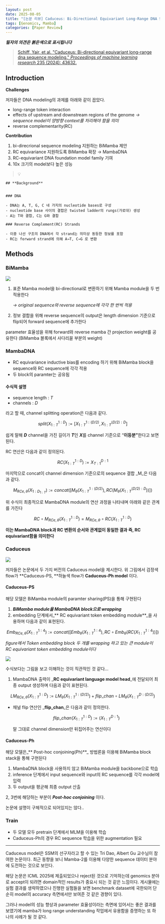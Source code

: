 ```yaml
---
layout: post
date: 2025-08-05
title: "[논문 리뷰] Caduceus: Bi-Directional Equivariant Long-Range DNA Sequence Modeling"
tags: [Genomics, Mamba]
categories: [Paper Review]
---
```


<span class="notion-red">_**필자의 의견은 붉은색으로 표시됩니다**_</span>


> [Schiff, Yair, et al. "Caduceus: Bi-directional equivariant long-range dna sequence modeling." ](https://pmc.ncbi.nlm.nih.gov/articles/PMC12189541/)[_Proceedings of machine learning research_](https://pmc.ncbi.nlm.nih.gov/articles/PMC12189541/)[ 235 (2024): 43632.](https://pmc.ncbi.nlm.nih.gov/articles/PMC12189541/)



## Introduction


**Challenges**


저자들은 DNA modeling의 과제를 아래와 같이 꼽았다.

- long-range token interaction
- effects of upstream and downstream regions of the genome 
_→ sequence model이 양방향 context를 처리해야 함을 의미_
- reverse complementarity(RC)

**Contribution**

1. bi-direcrional sequence modeling 지원하는 BiMamba 제안
1. RC equivariance 지원하도록 BiMamba 확장 → MambaDNA
1. RC-equivariant DNA foundation model family 기여
1. 10x 크기의 model보다 높은 성능

> 💡 


	## **Background**


	### DNA

	- DNA는 A, T, G, C 네 가지의 nucleotide bases로 구성
	- nucleotide base 사이의 결합은 twisted ladder의 rungs(가로대) 생성
	- A는 T와 결합, C는 G와 결합

	### Reverse Complement(RC) Strands

	- 이중 나선 구조의 DNA에서 각 strand는 의미상 동등한 정보를 포함
	- RC는 forward strand에 의해 A→T, C→G 로 변환


## Methods



### BiMamba


![](https://prod-files-secure.s3.us-west-2.amazonaws.com/542b861c-36a8-4051-84e5-8804b6728dba/2c247d59-7815-4980-99f0-8f0d21f445a7/image.png?X-Amz-Algorithm=AWS4-HMAC-SHA256&X-Amz-Content-Sha256=UNSIGNED-PAYLOAD&X-Amz-Credential=ASIAZI2LB46626JXOCD3%2F20250808%2Fus-west-2%2Fs3%2Faws4_request&X-Amz-Date=20250808T190752Z&X-Amz-Expires=3600&X-Amz-Security-Token=IQoJb3JpZ2luX2VjEHIaCXVzLXdlc3QtMiJGMEQCIHLTNDWtIvVGOBX48sHFhXdypdpx5sehleDnYhuw%2FGV7AiBjkadsVFuT%2FSOPfeL6oQau6b%2BZR2y4oCvlBJElBi1hfSqIBAir%2F%2F%2F%2F%2F%2F%2F%2F%2F%2F8BEAAaDDYzNzQyMzE4MzgwNSIMVKdPsjAiPY6NG63xKtwDUpb5BN8%2FOwmHLdeRjRU24qheRvNlMmWZsWedFN7x00J5U2e5CqTavvRizoEbnX%2BvC%2BSF7koHE2Ll9B%2B6WtbfvrYrBXyKOAJGwPlqVphDQtKgXxErrFbUrnwE8guf7tP2uYEN%2BtbDS6vUiEVtTHvWAVfJi4XMnmm6XleL8MGRlwu9rs3S7kY3NceWpQe5jRFw%2B2kM%2FTdfbwvgBVuYLNBn4jm%2FqQPCn01Kgeo3HKI46THh%2FqsJsHpVp92MYSYec2vs5L9BDg3KSGSrZvAeW8hpuMK2yW%2Bf8Fk8K6m4RYr%2Fz8Za7zkDMtKp1A0Sl40ep6Ksgw3R%2F%2Bdk850O0ceQW7vInWh1dI3mO01RQHFOJ3xz43xUi4nMu%2BoqWlflDQ18KHw3vLHSjkFoMcAAEz6T7Fzp7oApuK0BD5aKToLjqg8GfdK4emCc%2BtvHtNAIcDWzQQuXhkkjw%2B%2B%2F1CpNzSfSvr8Bp4Hb2NlEt3tvbQiorEIm5uv34Jii2yjETybONgbwPRP3lMi6YnslOfEZYMtRcF4c6%2FQs9n90faGN7aIEexVaERpjhTD5utjE6a85uUHo3tbKEZClO0oznNKvPkuHUBB7I8HoRxUqXxW0KLALrPxFnHXj0RMjrNMCQxgjNF4w3PbYxAY6pgHL9T2338mPEy8KCSo1jADQSi29z3X2cCVfUa4p%2FVF7tPgE5WPcgEG60%2BLQlzQKtSaLbovzae70eocEFWc7y60XZSiP9534TKyXYKtirrAe4KtS50DlK1kN5kT2DBTMR5Tsb6dDMusi0IpcssuLU3m9sfyA7B6xMaULFJQ7LWII2BkyzE%2BO9d14Th5eGR8uj%2BomVwPrZCHSZ9a0aGGg3ODT9221XJz6&X-Amz-Signature=01cd0763d9f4e1ec504f17d1a9cba23ee7a7037db9640883be75a62526bd2a36&X-Amz-SignedHeaders=host&x-amz-checksum-mode=ENABLED&x-id=GetObject)

1. 표준 Mamba model을 bi-directional로 변환하기 위해 Mamba module을 두 번 적용한다

	_→ original sequence와 reverse sequence에 각각 한 번씩 적용_

1. 정보 결합을 위해 reverse sequence의 output은 length dimension 기준으로 flip되어 forward sequence에 추가한다

parameter 효율성을 위해 forward와 reverse mamba 간 projection weight를 공유한다 (BiMamba 블록에서 사다리꼴 부분의 weight)



### MambaDNA

- RC equivariance inductive bias를 encoding 하기 위해 BiMamba block을 sequence와 RC sequence에 각각 적용
- 두 block의 paramter는 공유됨


#### 수식적 설명

- sequence length : _T_
- channels : _D_

라고 할 때,  channel splitting operation은 다음과 같다.


$$
split(X^{1:D}_{1:T}):=[X^{1:(D/2)}_{1:T},X^{(D/2):D}_{1:T}]
$$


<span class="notion-red">쉽게 말해 </span><span class="notion-red">_**D**_</span><span class="notion-red"> channel을 가진 길이가 </span><span class="notion-red">_**T**_</span><span class="notion-red">인 </span><span class="notion-red">_**X**_</span><span class="notion-red">를 channel 기준으로 “</span><span class="notion-red">**이등분”**</span><span class="notion-red">한다고 보면 된다.</span>


RC 연산은 다음과 같이 정의된다.


$$
RC(X^{1:D}_{1:T}):=X^{D:1}_{T:1}
$$


마지막으로 concat이 channel dimension 기준으로의 sequence 결합 _M_은 다음과 같다.


$$
M_{RCe,\theta}(X_{1:D_{1:T}}):=concat([M_{\theta}(X^{1:(D/2)}_{1:T}),RC(M_{\theta}(X^{(D/2):D}_{1:T}))])
$$


위 수식이 최종적으로 MambaDNA module의 연산 과정을 나타내며 아래와 같은 관계를 가진다


$$
RC\circ M_{RCe,\theta}(X^{1:D}_{1:T}) = M_{RCe,\theta} \circ RC(X^{1:D}_{1:T})
$$


**이는 MambaDNA block과 RC 변환의 순서와 관계없이 동일한 결과 즉, RC equivariant함을 의미한다**



### Caduceus


![](https://prod-files-secure.s3.us-west-2.amazonaws.com/542b861c-36a8-4051-84e5-8804b6728dba/f94a60d7-8145-473b-aef9-7c68d3ec604a/image.png?X-Amz-Algorithm=AWS4-HMAC-SHA256&X-Amz-Content-Sha256=UNSIGNED-PAYLOAD&X-Amz-Credential=ASIAZI2LB46626JXOCD3%2F20250808%2Fus-west-2%2Fs3%2Faws4_request&X-Amz-Date=20250808T190752Z&X-Amz-Expires=3600&X-Amz-Security-Token=IQoJb3JpZ2luX2VjEHIaCXVzLXdlc3QtMiJGMEQCIHLTNDWtIvVGOBX48sHFhXdypdpx5sehleDnYhuw%2FGV7AiBjkadsVFuT%2FSOPfeL6oQau6b%2BZR2y4oCvlBJElBi1hfSqIBAir%2F%2F%2F%2F%2F%2F%2F%2F%2F%2F8BEAAaDDYzNzQyMzE4MzgwNSIMVKdPsjAiPY6NG63xKtwDUpb5BN8%2FOwmHLdeRjRU24qheRvNlMmWZsWedFN7x00J5U2e5CqTavvRizoEbnX%2BvC%2BSF7koHE2Ll9B%2B6WtbfvrYrBXyKOAJGwPlqVphDQtKgXxErrFbUrnwE8guf7tP2uYEN%2BtbDS6vUiEVtTHvWAVfJi4XMnmm6XleL8MGRlwu9rs3S7kY3NceWpQe5jRFw%2B2kM%2FTdfbwvgBVuYLNBn4jm%2FqQPCn01Kgeo3HKI46THh%2FqsJsHpVp92MYSYec2vs5L9BDg3KSGSrZvAeW8hpuMK2yW%2Bf8Fk8K6m4RYr%2Fz8Za7zkDMtKp1A0Sl40ep6Ksgw3R%2F%2Bdk850O0ceQW7vInWh1dI3mO01RQHFOJ3xz43xUi4nMu%2BoqWlflDQ18KHw3vLHSjkFoMcAAEz6T7Fzp7oApuK0BD5aKToLjqg8GfdK4emCc%2BtvHtNAIcDWzQQuXhkkjw%2B%2B%2F1CpNzSfSvr8Bp4Hb2NlEt3tvbQiorEIm5uv34Jii2yjETybONgbwPRP3lMi6YnslOfEZYMtRcF4c6%2FQs9n90faGN7aIEexVaERpjhTD5utjE6a85uUHo3tbKEZClO0oznNKvPkuHUBB7I8HoRxUqXxW0KLALrPxFnHXj0RMjrNMCQxgjNF4w3PbYxAY6pgHL9T2338mPEy8KCSo1jADQSi29z3X2cCVfUa4p%2FVF7tPgE5WPcgEG60%2BLQlzQKtSaLbovzae70eocEFWc7y60XZSiP9534TKyXYKtirrAe4KtS50DlK1kN5kT2DBTMR5Tsb6dDMusi0IpcssuLU3m9sfyA7B6xMaULFJQ7LWII2BkyzE%2BO9d14Th5eGR8uj%2BomVwPrZCHSZ9a0aGGg3ODT9221XJz6&X-Amz-Signature=77f35055b290e52ef5e9e1daf13677e3927db39145379cc99f82a69f67eda7b5&X-Amz-SignedHeaders=host&x-amz-checksum-mode=ENABLED&x-id=GetObject)


저자들은 논문에서 두 가지 버전의 Caduceus model을 제시한다. 위 그림에서 검정색 flow가 **Caduceus-PS, **하늘색 flow가 **Caduceus-Ph model** 이다.



#### Caduceus-PS


해당 모델은 BiMamba module의 paramter sharing(PS)을 통해 구현된다

1. _**BiMamba module을 MambaDNA block으로 wrapping**_
1. embedding 단계에서_** RC equivariant token embedding module**_을 사용하며 다음과 같이 표현된다.

$$
Emb_{RCe,\theta}(X^{1:4}_{1:T}):=concat([Emb_{\theta}(X^{1:4}_{1:T}),RC \circ Emb_{\theta}(RC(X^{1:4}_{1:T}))])
$$


_figure에서 Token embedding block 두 개를 wrapping 하고 있는 큰 module이 RC equivariant token embedding module이다_


![](https://prod-files-secure.s3.us-west-2.amazonaws.com/542b861c-36a8-4051-84e5-8804b6728dba/b175e4da-71eb-4e91-8c23-a06dabe673c9/image.png?X-Amz-Algorithm=AWS4-HMAC-SHA256&X-Amz-Content-Sha256=UNSIGNED-PAYLOAD&X-Amz-Credential=ASIAZI2LB46626JXOCD3%2F20250808%2Fus-west-2%2Fs3%2Faws4_request&X-Amz-Date=20250808T190752Z&X-Amz-Expires=3600&X-Amz-Security-Token=IQoJb3JpZ2luX2VjEHIaCXVzLXdlc3QtMiJGMEQCIHLTNDWtIvVGOBX48sHFhXdypdpx5sehleDnYhuw%2FGV7AiBjkadsVFuT%2FSOPfeL6oQau6b%2BZR2y4oCvlBJElBi1hfSqIBAir%2F%2F%2F%2F%2F%2F%2F%2F%2F%2F8BEAAaDDYzNzQyMzE4MzgwNSIMVKdPsjAiPY6NG63xKtwDUpb5BN8%2FOwmHLdeRjRU24qheRvNlMmWZsWedFN7x00J5U2e5CqTavvRizoEbnX%2BvC%2BSF7koHE2Ll9B%2B6WtbfvrYrBXyKOAJGwPlqVphDQtKgXxErrFbUrnwE8guf7tP2uYEN%2BtbDS6vUiEVtTHvWAVfJi4XMnmm6XleL8MGRlwu9rs3S7kY3NceWpQe5jRFw%2B2kM%2FTdfbwvgBVuYLNBn4jm%2FqQPCn01Kgeo3HKI46THh%2FqsJsHpVp92MYSYec2vs5L9BDg3KSGSrZvAeW8hpuMK2yW%2Bf8Fk8K6m4RYr%2Fz8Za7zkDMtKp1A0Sl40ep6Ksgw3R%2F%2Bdk850O0ceQW7vInWh1dI3mO01RQHFOJ3xz43xUi4nMu%2BoqWlflDQ18KHw3vLHSjkFoMcAAEz6T7Fzp7oApuK0BD5aKToLjqg8GfdK4emCc%2BtvHtNAIcDWzQQuXhkkjw%2B%2B%2F1CpNzSfSvr8Bp4Hb2NlEt3tvbQiorEIm5uv34Jii2yjETybONgbwPRP3lMi6YnslOfEZYMtRcF4c6%2FQs9n90faGN7aIEexVaERpjhTD5utjE6a85uUHo3tbKEZClO0oznNKvPkuHUBB7I8HoRxUqXxW0KLALrPxFnHXj0RMjrNMCQxgjNF4w3PbYxAY6pgHL9T2338mPEy8KCSo1jADQSi29z3X2cCVfUa4p%2FVF7tPgE5WPcgEG60%2BLQlzQKtSaLbovzae70eocEFWc7y60XZSiP9534TKyXYKtirrAe4KtS50DlK1kN5kT2DBTMR5Tsb6dDMusi0IpcssuLU3m9sfyA7B6xMaULFJQ7LWII2BkyzE%2BO9d14Th5eGR8uj%2BomVwPrZCHSZ9a0aGGg3ODT9221XJz6&X-Amz-Signature=e92217aadf0ac0328776fd4601d8c41e41359d6a11ea787b37138e61401c6c98&X-Amz-SignedHeaders=host&x-amz-checksum-mode=ENABLED&x-id=GetObject)


<span class="notion-red">수식보다는 그림을 보고 이해하는 것이 직관적인 것 같다…</span>

1. MambaDNA 출력이 _**RC equivariant language model head**_에 전달되어 최종 output 생성하며 다음과 같이 표현된다.

$$
LM_{RCe,\theta}(X^{1:D}_{1:T}):= LM_{\theta}(X^{1:(D/2)}_{1:T})+flip\_chan\circ LM_{\theta}(X^{D:(D/2)}_{1:T})
$$

- 채널 flip 연산인 _**flip\_chan**_은 다음과 같이 정의한다.

	$$
	flip\_chan(X^{1:D}_{1:T}):=(X^{D:1}_{1:T})
	$$


	말 그대로 channel dimension만 뒤집어주는 연산이다



#### Caduceus-Ph


해당 모델은_** Post-hoc conjoining(Ph)**_ 방법론을 이용해 BiMamba block stack을 통해 구현된다

1. MambaDNA block을 사용하지 않고 BiMamba module을 backbone으로 학습
1. inference 단계에서 input sequence와 input의 RC sequence를 각각 model에 입력
1. 두 output을 평균해 최종 output 산출

2, 3번에 해당하는 부분이 _**Post-hoc conjoining**_ 이다.


<span class="notion-red">논문에 설명이 구체적으로 되어있지는 않다..</span>



### Train

- 두 모델 모두 pretrain 단계에서 MLM을 이용해 학습
- Caduceus-Ph의 경우 RC sequence 학습을 위한 augmentation 필요

---


<span class="notion-red">Caduceus model은 SSM의 선구자라고 할 수 있는 Tri Dao, Albert Gu 교수님이 참여한 논문이다. 최근 동향을 보니 Mamba-2를 이용해 다양한 sequence 데이터 분야에 도전하는 것으로 보인다.</span>


<span class="notion-red">해당 논문은 ICML 2025에 제출되었으나 reject된 것으로 기억하는데 genomics 분야로 accept이 되려면 domain적인 results가 중요시 되는 것 같은 느낌이다. 게시물에는 실험 결과를 생략하였으나 진행한 실험들을 보면 benchmark dataset에 국한되어 단순히 model의 accuracy 측면에서만 보여준 것 같은 경향이 있다.</span>


<span class="notion-red">그러나 model의 성능 향상과 parameter 효율성이라는 측면에 있어서는 좋은 결과를 보였기에 mamba가 long range understanding 작업에서 유용함을 증명하는 또 하나의 사례가 될 것 같다.</span>

